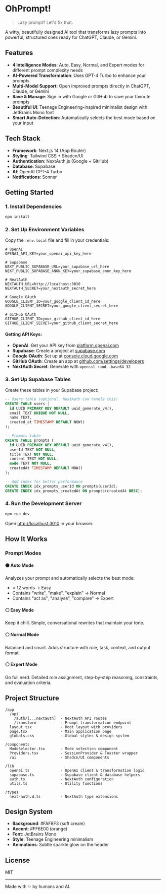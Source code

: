 # OhPrompt!

> Lazy prompt? Let's fix that.

A witty, beautifully designed AI tool that transforms lazy prompts into powerful, structured ones ready for ChatGPT, Claude, or Gemini.

## Features

- **4 Intelligence Modes**: Auto, Easy, Normal, and Expert modes for different prompt complexity needs
- **AI-Powered Transformation**: Uses GPT-4 Turbo to enhance your prompts
- **Multi-Model Support**: Open improved prompts directly in ChatGPT, Claude, or Gemini
- **Save & Manage**: Sign in with Google or GitHub to save your favorite prompts
- **Beautiful UI**: Teenage Engineering-inspired minimalist design with JetBrains Mono font
- **Smart Auto-Detection**: Automatically selects the best mode based on your input

## Tech Stack

- **Framework**: Next.js 14 (App Router)
- **Styling**: Tailwind CSS + Shadcn/UI
- **Authentication**: NextAuth.js (Google + GitHub)
- **Database**: Supabase
- **AI**: OpenAI GPT-4 Turbo
- **Notifications**: Sonner

## Getting Started

### 1. Install Dependencies

```bash
npm install
```

### 2. Set Up Environment Variables

Copy the `.env.local` file and fill in your credentials:

```env
# OpenAI
OPENAI_API_KEY=your_openai_api_key_here

# Supabase
NEXT_PUBLIC_SUPABASE_URL=your_supabase_url_here
NEXT_PUBLIC_SUPABASE_ANON_KEY=your_supabase_anon_key_here

# NextAuth
NEXTAUTH_URL=http://localhost:3010
NEXTAUTH_SECRET=your_nextauth_secret_here

# Google OAuth
GOOGLE_CLIENT_ID=your_google_client_id_here
GOOGLE_CLIENT_SECRET=your_google_client_secret_here

# GitHub OAuth
GITHUB_CLIENT_ID=your_github_client_id_here
GITHUB_CLIENT_SECRET=your_github_client_secret_here
```

#### Getting API Keys:

- **OpenAI**: Get your API key from [platform.openai.com](https://platform.openai.com/api-keys)
- **Supabase**: Create a project at [supabase.com](https://supabase.com)
- **Google OAuth**: Set up at [console.cloud.google.com](https://console.cloud.google.com)
- **GitHub OAuth**: Create an app at [github.com/settings/developers](https://github.com/settings/developers)
- **NextAuth Secret**: Generate with `openssl rand -base64 32`

### 3. Set Up Supabase Tables

Create these tables in your Supabase project:

```sql
-- Users table (optional, NextAuth can handle this)
CREATE TABLE users (
  id UUID PRIMARY KEY DEFAULT uuid_generate_v4(),
  email TEXT UNIQUE NOT NULL,
  name TEXT,
  created_at TIMESTAMP DEFAULT NOW()
);

-- Prompts table
CREATE TABLE prompts (
  id UUID PRIMARY KEY DEFAULT uuid_generate_v4(),
  userId TEXT NOT NULL,
  title TEXT NOT NULL,
  content TEXT NOT NULL,
  mode TEXT NOT NULL,
  createdAt TIMESTAMP DEFAULT NOW()
);

-- Add index for better performance
CREATE INDEX idx_prompts_userId ON prompts(userId);
CREATE INDEX idx_prompts_createdAt ON prompts(createdAt DESC);
```

### 4. Run the Development Server

```bash
npm run dev
```

Open [http://localhost:3010](http://localhost:3010) in your browser.

## How It Works

### Prompt Modes

#### 🟠 Auto Mode
Analyzes your prompt and automatically selects the best mode:
- < 12 words → Easy
- Contains "write", "make", "explain" → Normal
- Contains "act as", "analyse", "compare" → Expert

#### ⚪ Easy Mode
Keep it chill. Simple, conversational rewrites that maintain your tone.

#### ⚪ Normal Mode
Balanced and smart. Adds structure with role, task, context, and output format.

#### ⚪ Expert Mode
Go full nerd. Detailed role assignment, step-by-step reasoning, constraints, and evaluation criteria.

## Project Structure

```
/app
  /api
    /auth/[...nextauth]  - NextAuth API routes
    /transform           - Prompt transformation endpoint
  layout.tsx             - Root layout with providers
  page.tsx               - Main application page
  globals.css            - Global styles & design system

/components
  ModeSelector.tsx       - Mode selection component
  Providers.tsx          - SessionProvider & Toaster wrapper
  /ui                    - Shadcn/UI components

/lib
  openai.ts              - OpenAI client & transformation logic
  supabase.ts            - Supabase client & database helpers
  auth.ts                - NextAuth configuration
  utils.ts               - Utility functions

/types
  next-auth.d.ts         - NextAuth type extensions
```

## Design System

- **Background**: #FAF8F3 (soft cream)
- **Accent**: #FF6E00 (orange)
- **Font**: JetBrains Mono
- **Style**: Teenage Engineering minimalism
- **Animations**: Subtle sparkle glow on the header

## License

MIT

---

Made with ✨ by humans and AI.

